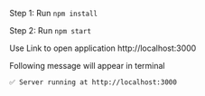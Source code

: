 Step 1: Run
`npm install`

Step 2: Run
`npm start`


Use Link to open application 
http://localhost:3000

Following message will appear in terminal

`✅ Server running at http://localhost:3000`